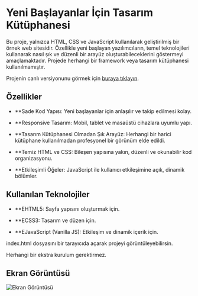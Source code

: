 # Yeni Başlayanlar İçin Tasarım Kütüphanesi 

Bu proje, yalnızca HTML, CSS ve JavaScript kullanılarak geliştirilmiş bir örnek web sitesidir. Özellikle yeni başlayan yazılımcıların, temel teknolojileri kullanarak nasıl şık ve düzenli bir arayüz oluşturabileceklerini göstermeyi amaçlamaktadır. Projede herhangi bir framework veya tasarım kütüphanesi kullanılmamıştır.

Projenin canlı versiyonunu görmek için [buraya tıklayın](https://tasar-m-k-t-phanesi.vercel.app/). 

## Özellikler
- **Sade Kod Yapısı: Yeni başlayanlar için anlaşılır ve takip edilmesi kolay.

- **Responsive Tasarım: Mobil, tablet ve masaüstü cihazlara uyumlu yapı.

- **Tasarım Kütüphanesi Olmadan Şık Arayüz: Herhangi bir harici kütüphane kullanılmadan profesyonel bir görünüm elde edildi.

- **Temiz HTML ve CSS: Bileşen yapısına yakın, düzenli ve okunabilir kod organizasyonu.

- **Etkileşimli Öğeler: JavaScript ile kullanıcı etkileşimine açık, dinamik bölümler.

## Kullanılan Teknolojiler
- **EHTML5: Sayfa yapısını oluşturmak için.

- **ECSS3: Tasarım ve düzen için.

- **EJavaScript (Vanilla JS): Etkileşim ve dinamik içerik için.

index.html dosyasını bir tarayıcıda açarak projeyi görüntüleyebilirsin.

Herhangi bir ekstra kurulum gerektirmez.

## Ekran Görüntüsü

![Ekran Görüntüsü](./img/ekran1.png)
